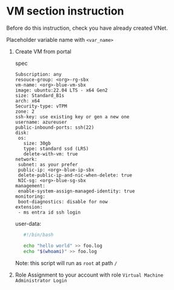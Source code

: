 # VM section instruction

Before do this instruction, check you have already created VNet.

Placeholder variable name with `<var_name>`

1. Create VM from portal

   spec

   ```text
   Subscription: any
   resouce-group: <org>-rg-sbx
   vm-name: <org>-blue-vm-sbx
   image: ubuntu:22.04 LTS - x64 Gen2
   size: Standard_B1s
   arch: x64
   Security-type: vTPM
   zone: 2
   ssh-key: use existing key or gen a new one
   username: azureuser
   public-inbound-ports: ssh(22)
   disk:
    os:
      size: 30gb
      type: standard ssd (LRS)
      delete-with-vm: true
   network:
    subnet: as your prefer
    public-ip: <org>-blue-ip-sbx
    delete-public-ip-and-nic-when-delete: true
    NIC-sg: <org>-blue-sg-sbx
   management:
    enable-system-assign-managed-identity: true
   monitoring:
    boot-diagnostics: disable for now
   extension:
    - ms entra id ssh login
   ```

   user-data:

   ```bash
      #!/bin/bash

      echo "hello world" >> foo.log
      echo "$(whoami)" >> foo.log

   ```

   Note: this script will run as `root` at path `/`

2. Role Assignment to your account with role `Virtual Machine Administrator Login`
